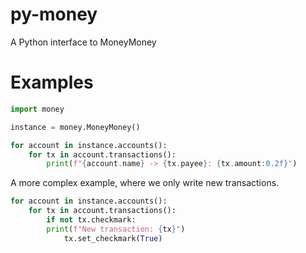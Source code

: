 # py-money

A Python interface to MoneyMoney

# Examples

```py
import money

instance = money.MoneyMoney()

for account in instance.accounts():
    for tx in account.transactions():
        print(f"{account.name} -> {tx.payee}: {tx.amount:0.2f}")
```

A more complex example, where we only write new transactions.

```py
for account in instance.accounts():
    for tx in account.transactions():
        if not tx.checkmark:
	    print(f"New transaction: {tx}")
            tx.set_checkmark(True)
```
